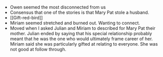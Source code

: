 - Owen seemed the most disconnected from us
- Consensus that one of the stories is that Mary Pat stole a husband. 
- [[Gift-red-bird]]
- Miriam seemed stretched and burned out. Wanting to connect.
- Moved when I asked Julian and Miriam to described for Mary Pat their mother. Julian ended by saying that his special relationship probably meant that he was the one who would ultimately frame career of her. Miriam said she was particularly gifted at relating to everyone. She was not good at follow through.

